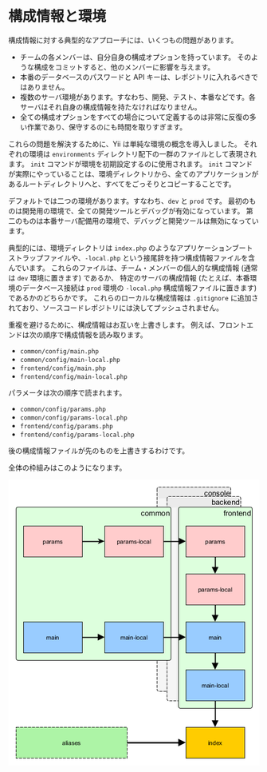 構成情報と環境
==============

構成情報に対する典型的なアプローチには、いくつもの問題があります。

- チームの各メンバーは、自分自身の構成オプションを持っています。
  そのような構成をコミットすると、他のメンバーに影響を与えます。
- 本番のデータベースのパスワードと API キーは、レポジトリに入れるべきではありません。
- 複数のサーバ環境があります。すなわち、開発、テスト、本番などです。各サーバはそれ自身の構成情報を持たなければなりません。
- 全ての構成オプションをすべての場合について定義するのは非常に反復の多い作業であり、保守するのにも時間を取りすぎます。

これらの問題を解決するために、Yii は単純な環境の概念を導入しました。
それぞれの環境は `environments` ディレクトリ配下の一群のファイルとして表現されます。
`init` コマンドが環境を初期設定するのに使用されます。
`init` コマンドが実際にやっていることは、環境ディレクトリから、全てのアプリケーションがあるルートディレクトリへと、すべてをごっそりとコピーすることです。

デフォルトでは二つの環境があります。すなわち、`dev` と `prod` です。
最初のものは開発用の環境で、全ての開発ツールとデバッグが有効になっています。
第二のものは本番サーバ配備用の環境で、デバッグと開発ツールは無効になっています。

典型的には、環境ディレクトリは `index.php` のようなアプリケーションブートストラップファイルや、`-local.php` という接尾辞を持つ構成情報ファイルを含んでいます。
これらのファイルは、チーム・メンバーの個人的な構成情報 (通常は `dev` 環境に置きます) であるか、
特定のサーバの構成情報 (たとえば、本番環境のデータベース接続は `prod` 環境の `-local.php` 構成情報ファイルに置きます) であるかのどちらかです。
これらのローカルな構成情報は `.gitignore` に追加されており、ソースコードレポジトリには決してプッシュされません。

重複を避けるために、構成情報はお互いを上書きします。
例えば、フロントエンドは次の順序で構成情報を読み取ります。

- `common/config/main.php`
- `common/config/main-local.php`
- `frontend/config/main.php`
- `frontend/config/main-local.php`

パラメータは次の順序で読まれます。

- `common/config/params.php`
- `common/config/params-local.php`
- `frontend/config/params.php`
- `frontend/config/params-local.php`

後の構成情報ファイルが先のものを上書きするわけです。

全体の枠組みはこのようになります。

![アドバンストアプリケーションの構成情報](images/advanced-app-configs.png)
